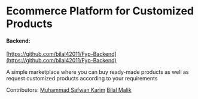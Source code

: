 # Ecommerce Platform for Customized Products

#### Backend: 
[https://github.com/bilal42011/Fyp-Backend](https://github.com/bilal42011/Fyp-Backend)

A simple marketplace where you can buy ready-made products as well as request customized products according to your requirements


Contributors: [Muhammad Safwan Karim](https://github.com/msafwankarim) [Bilal Malik](https://github.com/bilal42011)
